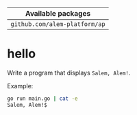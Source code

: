 | Available packages            |
| ----------------------------- |
| `github.com/alem-platform/ap` |

# hello

Write a program that displays `Salem, Alem!`.

Example:

```sh
go run main.go | cat -e
Salem, Alem!$
```
